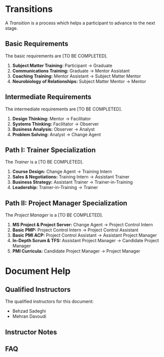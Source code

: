 
# Transitions
A _Transition_ is a process which helps a participant to advance to the next stage.

## Basic Requirements
The basic requirements are [TO BE COMPLETED].

 1. **Subject Matter Training:** Participant -> Graduate
 2. **Communications Training:** Graduate -> Mentor Assistant
 3. **Coaching Training:** Mentor Assistant -> Subject Matter Mentor
 4. **Neurobiology of Relationships:** Subject Matter Mentor -> Mentor
 
 
 ## Intermediate Requirements
 The intermediate requirements are [TO BE COMPLETED].
 
 1. **Design Thinking:** Mentor -> Facilitator
 2. **Systems Thinking:** Facilitator -> Observer
 3. **Business Analysis:** Observer -> Analyst
 4. **Problem Solving:** Analyst -> Change Agent
 
 ## Path I: Trainer Specialization
The _Trainer_ is a [TO BE COMPLETED].
 
 1. **Course Design:** Change Agent -> Training Intern
 2. **Sales & Negotiations:** Training Intern -> Assistant Trainer
 3. **Business Strategy:** Assistant Trainer -> Trainer-in-Training
 4. **Leadership:** Trainer-in-Training -> Trainer
 
 
 ## Path II: Project Manager Specialization
 
 The _Project Manager_ is a [TO BE COMPLETED].
 
 1. **MS Project & Project Server:** Change Agent -> Project Control Intern
 2. **Basic PMP:** Project Control Intern -> Project Control Assistant
 3. **Basic PMI ACP:** Project Control Assistant -> Assistant Project Manager
 4. **In-Depth Scrum & TFS:** Assistant Project Manager -> Candidate Project Manager
 5. **PMI Curricula:** Candidate Project Manager -> Project Manager
 
# Document Help
## Qualified Instructors
The qualified instructors for this document:
 - Behzad Sadeghi
 - Mehran Davoudi
## Instructor Notes
## FAQ
